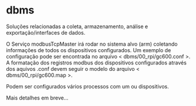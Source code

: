 # dbms
Soluções relacionadas a coleta, armazenamento, análise e exportação/interfaces de dados.

O Serviço modbusTcpMaster irá rodar no sistema alvo (arm) coletando informações de todos os dispositivos
configurados.
Um exemplo de configuração pode ser encontrada no arquivo < dbms/00_rpi/gc600.conf >.
A formatação dos registros modbus dos dispositivos configurados através dos aquivos .conf devem seguir o 
modelo do arquivo < dbms/00_rpi/gc600.map >.

Podem ser configurados vários processos com um ou dispositivos. 

Mais detalhes em breve...
